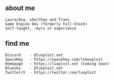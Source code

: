 ## about me
    Laura/Ava, she/they and Trans 
    Game Engine Dev (formerly Full-Stack)
    Self-taught, ~6yrs of experience

## find me
    Discord    - @luxploit.net
    SpaceHey   - https://spacehey.com/lnkexploit
    Homepage   - https://luxploit.net (Coming Soon)
    Bluesky    - @luxploit.net
    Twitter/X  - https://twitter.com/luxploit
